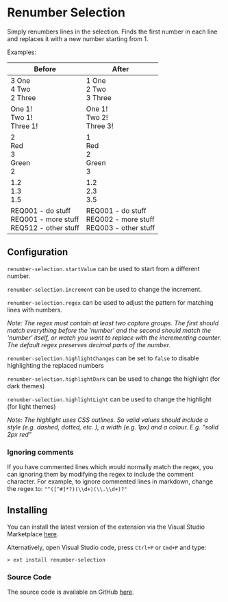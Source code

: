 # Renumber Selection

Simply renumbers lines in the selection. Finds the first number in each line and replaces it with a new number starting from 1.

Examples:

|Before|After|
|------|-----|
|3 One<br>4 Two<br>2 Three|1 One<br>2 Two<br>3 Three|
|One 1!<br>Two 1!<br>Three 1!|One 1!<br>Two 2!<br>Three 3!|
|2<br>Red<br>3<br>Green<br>2|1<br>Red<br>2<br>Green<br>3|
|1.2<br>1.3<br>1.5|1.2<br>2.3<br>3.5|
|REQ001 - do stuff<br>REQ001 - more stuff<br>REQ512 - other stuff|REQ001 - do stuff<br>REQ002 - more stuff<br>REQ003 - other stuff|

## Configuration

`renumber-selection.startValue` can be used to start from a different number.

`renumber-selection.increment` can be used to change the increment.

`renumber-selection.regex` can be used to adjust the pattern for matching lines with numbers. 

*Note: The regex must contain at least two capture groups. The first should match everything before the 'number' and the second should match the 'number' itself, or watch you want to replace with the incrementing counter. The default regex preserves decimal parts of the number.*

`renumber-selection.highlightChanges` can be set to `false` to disable highlighting the replaced numbers

`renumber-selection.highlightDark` can be used to change the highlight (for dark themes)

`renumber-selection.highlightLight` can be used to change the highlight (for light themes)

*Note: The highlight uses CSS outlines. So valid values should include a style (e.g. dashed, dotted, etc. ), a width (e.g. 1px) and a colour. E.g. "solid 2px red"*

### Ignoring comments

If you have commented lines which would normally match the regex, you can ignoring them by modifying the regex to include the comment character. For example, to ignore commented lines in markdown, change the regex to:
`"^([^#]*?)(\\d+)(\\.\\d+)?"`


## Installing

You can install the latest version of the extension via the Visual Studio Marketplace [here](https://marketplace.visualstudio.com/items?itemName=Gruntfuggly.renumber-selection).

Alternatively, open Visual Studio code, press `Ctrl+P` or `Cmd+P` and type:

    > ext install renumber-selection

### Source Code

The source code is available on GitHub [here](https://github.com/Gruntfuggly/renumber-selection).
